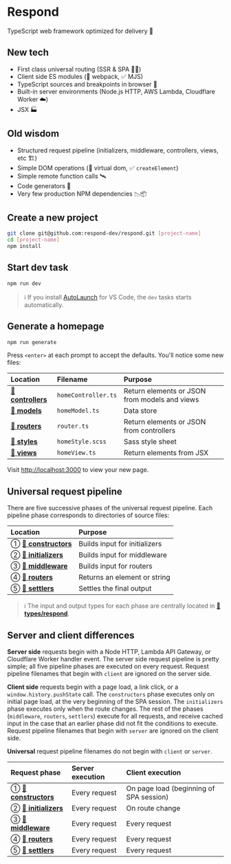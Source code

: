 # Respond

TypeScript web framework optimized for delivery 🚚

## New tech

- First class universal routing (SSR & SPA 🧖‍♀️)
- Client side ES modules (🚫 webpack, ✅ MJS)
- TypeScript sources and breakpoints in browser 🧘
- Built-in server environments (Node.js HTTP, AWS Lambda, Cloudflare Worker ☁️)
- JSX 🏭

## Old wisdom

- Structured request pipeline (initializers, middleware, controllers, views, etc 🏗️)
- Simple DOM operations (🚫 virtual dom, ✅ `createElement`)
- Simple remote function calls 🛰️
- Code generators 📝
- Very few production NPM dependencies 📉📦

## Create a new project

```bash
git clone git@github.com:respond-dev/respond.git [project-name]
cd [project-name]
npm install
```

## Start dev task

```bash
npm run dev
```

> ℹ️ If you install [AutoLaunch](https://marketplace.visualstudio.com/items?itemName=philfontaine.autolaunch) for VS Code, the `dev` tasks starts automatically.

## Generate a homepage

```bash
npm run generate
```

Press `<enter>` at each prompt to accept the defaults. You'll notice some new files:

| Location                              | Filename            | Purpose                                       |
| :------------------------------------ | :------------------ | :-------------------------------------------- |
| [📁 **controllers**](src/controllers) | `homeController.ts` | Return elements or JSON from models and views |
| [📁 **models**](src/models)           | `homeModel.ts`      | Data store                                    |
| [📁 **routers**](src/routers)         | `router.ts`         | Return elements or JSON from controllers      |
| [📁 **styles**](src/styles)           | `homeStyle.scss`    | Sass style sheet                              |
| [📁 **views**](src/views)             | `homeView.ts`       | Return elements from JSX                      |

Visit <http://localhost:3000> to view your new page.

## Universal request pipeline

There are five successive phases of the universal request pipeline. Each pipeline phase corresponds to directories of source files:

| Location                                  | Purpose                       |
| :---------------------------------------- | :---------------------------- |
| ① [📁 **constructors**](src/constructors) | Builds input for initializers |
| ② [📁 **initializers**](src/initializers) | Builds input for middleware   |
| ③ [📁 **middleware**](src/middleware)     | Builds input for routers      |
| ④ [📁 **routers**](src/routers)           | Returns an element or string  |
| ⑤ [📁 **settlers**](src/settlers)         | Settles the final output      |

> ℹ️ The input and output types for each phase are centrally located in [📁 **types/respond**](src/types/respond).

## Server and client differences

**Server side** requests begin with a Node HTTP, Lambda API Gateway, or Cloudflare Worker handler event. The server side request pipeline is pretty simple; all five pipeline phases are executed on every request. Request pipeline filenames that begin with `client` are ignored on the server side.

**Client side** requests begin with a page load, a link click, or a `window.history.pushState` call. The `constructors` phase executes only on initial page load, at the very beginning of the SPA session. The `initializers` phase executes only when the route changes. The rest of the phases (`middleware`, `routers`, `settlers`) execute for all requests, and receive cached input in the case that an earlier phase did not fit the conditions to execute. Request pipeline filenames that begin with `server` are ignored on the client side.

**Universal** request pipeline filenames do not begin with `client` or `server`.

| Request phase                             | Server execution | Client execution                        |
| :---------------------------------------- | :--------------- | :-------------------------------------- |
| ① [📁 **constructors**](src/constructors) | Every request    | On page load (beginning of SPA session) |
| ② [📁 **initializers**](src/initializers) | Every request    | On route change                         |
| ③ [📁 **middleware**](src/middleware)     | Every request    | Every request                           |
| ④ [📁 **routers**](src/routers)           | Every request    | Every request                           |
| ⑤ [📁 **settlers**](src/settlers)         | Every request    | Every request                           |
